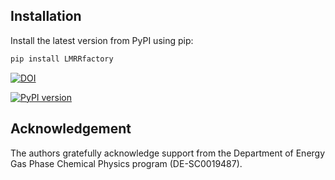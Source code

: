 ## Installation

Install the latest version from PyPI using pip:

```bash
pip install LMRRfactory
```

[![DOI](https://zenodo.org/badge/860023683.svg)](https://doi.org/10.5281/zenodo.14649194)

[![PyPI version](https://badge.fury.io/py/LMRRfactory.svg)](https://pypi.org/project/LMRRfactory/)

## Acknowledgement

The authors gratefully acknowledge support from the Department of Energy Gas Phase Chemical Physics program (DE-SC0019487).
